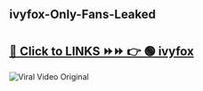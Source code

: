 
 ## ivyfox-Only-Fans-Leaked

# <h2><a href="https://clipsfans.com/ivyfox&ref=git">🔗 Click to LINKS ⏩⏩ 👉 🟢 ivyfox </a></h2>

<a href="https://clipsfans.com/ivyfox&ref=git" rel="nofollow" data-target="animated-image.originalLink"><img src="https://i.ibb.co.com/xMMVF88/686577567.gif" alt="Viral Video Original" style="max-width: 100%; display: inline-block;" data-target="animated-image.originalImage"></a>
